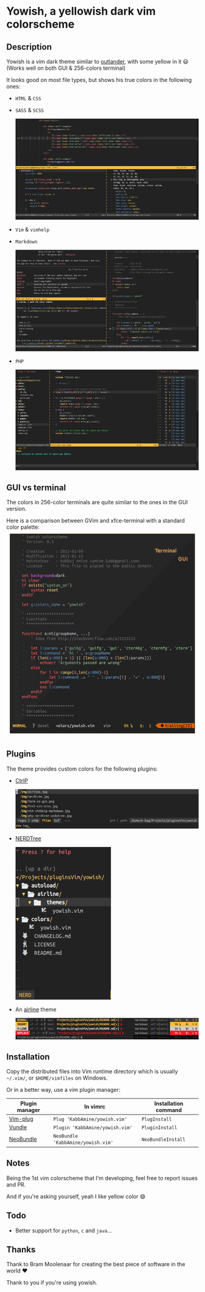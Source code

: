 # Yowish, a yellowish dark vim colorscheme

## Description

Yowish is a vim dark theme similar to [outlander](https://atom.io/themes/outlander-syntax), with some yellow in it :smiley: (Works well on both GUI & 256-colors terminal)

It looks good on most file types, but shows his true colors in the following ones:

- `HTML` & `CSS`
- `SASS` & `SCSS`

  ![HTML, CSS & SCSS](.img/html-css-scss.jpg "HTML, css and scss files")

- `Vim` & `vimhelp`
- `Markdown`

  ![Vim, vimhelp & markdown](.img/vim-vimhelp-markdown.jpg "Vim, vimhelp and markdown files")

- `PHP`

  ![Php, NERDtree & Undotree plugins](.img/php-nerdtree-undotree.jpg "Php file with NERDtree and Undotree")

## GUI vs terminal

The colors in 256-color terminals are quite similar to the ones in the GUI version.

Here is a comparison between GVim and xfce-terminal with a standard color palette:
![GUI vs Terminal](.img/term-vs-gui.png "GVim vs xfce-terminal screenshot")

## Plugins

The theme provides custom colors for the following plugins:
* [CtrlP](https://github.com/ctrlpvim/ctrlp.vim)

  ![CtrlP](.img/ctrlp.jpg "CtrlP")

* [NERDTree](https://github.com/scrooloose/nerdtree)

  ![NERDTree](.img/nerdtree.jpg "NERDTree")

* An [airline](https://github.com/bling/vim-airline) theme

  ![Yowish theme for Airline](.img/airline.jpg "Different vim modes in airline with yowish")

## Installation

Copy the distributed files into Vim runtime directory which is usually `~/.vim/`, or `$HOME/vimfiles` on Windows.

Or in a better way, use a vim plugin manager:

| Plugin manager                                         | In vimrc                         | Installation command |
|--------------------------------------------------------|----------------------------------|----------------------|
| [Vim-plug](https://github.com/junegunn/vim-plug)       | `Plug 'KabbAmine/yowish.vim'`      | `PlugInstall`          |
| [Vundle](https://github.com/gmarik/Vundle.vim)         | `Plugin 'KabbAmine/yowish.vim'`    | `PluginInstall`        |
| [NeoBundle](https://github.com/Shougo/neobundle.vim)   | `NeoBundle 'KabbAmine/yowish.vim'` | `NeoBundleInstall`     |

## Notes

Being the 1st vim colorscheme that I'm developing, feel free to report issues and PR.

And if you're asking yourself, yeah I like yellow color :smile:

## Todo

- Better support for `python`, `c` and `java`...

## Thanks

Thank to Bram Moolenaar for creating the best piece of software in the world :heart:

Thank to you if you're using yowish.
